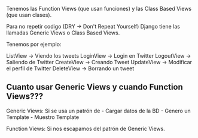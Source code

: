 

Tenemos las Function Views (que usan funciones) y las Class Based Views (que usan clases).

Para no repetir codigo (DRY -> Don't Repeat Yourself) Django tiene las llamadas Generic Views o Class Based Views.

Tenemos por ejemplo:

ListView -> Viendo los tweets
LoginView -> Login en Twitter
LogoutView -> Saliendo de Twitter
CreateView -> Creando Tweet
UpdateView -> Modificar el perfil de Twitter
DeleteView -> Borrando un tweet


## Cuanto usar Generic Views y cuando Function Views???

Generic Views:
Si se usa un patrón de
    - Cargar datos de la BD
    - Genero un Template
    - Muestro Template

Function Views:
    Si nos escapamos del patrón de Generic Views.